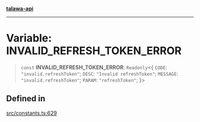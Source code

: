 [**talawa-api**](../../README.md)

***

# Variable: INVALID\_REFRESH\_TOKEN\_ERROR

> `const` **INVALID\_REFRESH\_TOKEN\_ERROR**: `Readonly`\<\{ `CODE`: `"invalid.refreshToken"`; `DESC`: `"Invalid refreshToken"`; `MESSAGE`: `"invalid.refreshToken"`; `PARAM`: `"refreshToken"`; \}\>

## Defined in

[src/constants.ts:629](https://github.com/Suyash878/talawa-api/blob/f376d03c37e9acd046e7cc983947432c95f74442/src/constants.ts#L629)
